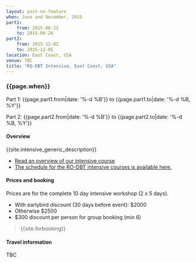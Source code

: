 ```yaml
---
layout: post-no-feature
when: June and December, 2015
part1:
    from: 2015-06-22
    to: 2015-06-26
part2:
    from: 2015-12-02
    to: 2015-12-05
location: East Coast, USA
venue: TBC
title: "RO-DBT Intensive, East Coast, USA"
---
```



### {{page.when}}

Part 1:
    {{page.part1.from|date: '%-d %B'}} to {{page.part1.to|date: '%-d %B, %Y'}}

Part 2:
    {{page.part2.from|date: '%-d %B'}} to {{page.part2.to|date: '%-d %B, %Y'}}


#### Overview

{{site.intensive_generic_description}}

- [Read an overview of our intensive course](/training/intensive.html)
- [The schedule for the RO-DBT intensive courses is available here.](/training/intensive-timetable.html)


#### Prices and booking

Prices are for the complete 10 day intensive workshop (2 x 5 days).

- With earlybird discount (30 days before event): $2000
- Otherwise $2500
- $300 discount per person for group booking (min 6)


> {{site.forbooking}}

#### Travel information

TBC
